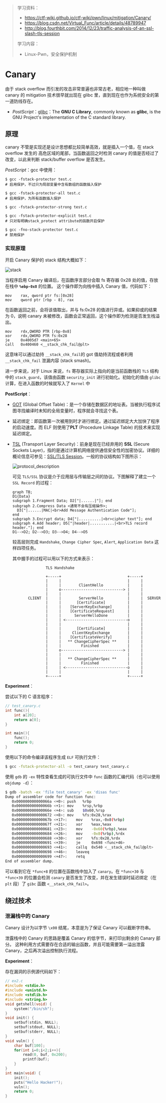 > 学习资料：
>
> - https://ctf-wiki.github.io/ctf-wiki/pwn/linux/mitigation/Canary/
> - https://blog.csdn.net/Virtual_Func/article/details/48789947
> - http://blog.fourthbit.com/2014/12/23/traffic-analysis-of-an-ssl-slash-tls-session
>
> 学习内容：
>
> - Linux-Pwn，安全保护机制

# Canary

由于 stack overflow 而引发的攻击非常普遍也非常古老，相应地一种叫做 canary 的 mitigation 技术很早就出现在 glibc 里，直到现在也作为系统安全的第一道防线存在。

- *PostScript*：[glibc](https://en.wikipedia.org/wiki/GNU_C_Library)：The **GNU C Library**, commonly known as **glibc**, is the GNU Project's implementation of the C standard library.

## 原理

canary 不管是实现还是设计思想都比较简单高效，就是插入一个值，在 stack overflow 发生的 高危区域的尾部，当函数返回之时检测 canary 的值是否经过了改变，以此来判断 stack/buffer overflow 是否发生。

*PostScript*：gcc 中使用：

```shell
$ gcc -fstack-protector test.c
# 启用保护，不过只为局部变量中含有数组的函数插入保护

$ gcc -fstack-protector-all test.c
# 启用保护，为所有函数插入保护

$ gcc -fstack-protector-strong test.c

$ gcc -fstack-protector-explicit test.c
# 只对有明确stack_protect attribute的函数开启保护

$ gcc -fno-stack-protector test.c
# 禁用保护
```

### 实现原理

开启 Canary 保护的 stack 结构大概如下：

![stack](canary.svg)

当程序启用 Canary 编译后，在函数序言部分会取 fs 寄存器 0x28 处的值，存放在栈中 **`%ebp-0x8`** 的位置。 这个操作即为向栈中插入 Canary 值，代码如下：

```assembly
mov    rax, qword ptr fs:[0x28]
mov    qword ptr [rbp - 8], rax
```

在函数返回之前，会将该值取出，并与 fs:0x28 的值进行异或。如果抑或的结果为 0，说明 canary 未被修改，函数会正常返回，这个操作即为检测是否发生栈溢出。

```assembly
mov    rdx,QWORD PTR [rbp-0x8]
xor    rdx,QWORD PTR fs:0x28
je     0x4005d7 <main+65>
call   0x400460 <__stack_chk_fail@plt>
```

这意味可以通过劫持 `__stack_chk_fail`的 got 值劫持流程或者利用 `__stack_chk_fail` 泄漏内容 (stack smash)。

进一步来说，对于 Linux 来说，`fs` 寄存器实际上指向的是当前函数栈的 `TLS` 结构中的 `stack_guard`，该值由函数 `security_init` 进行初始化。初始化的值由 `glibc` 计算，在进入函数的时候就写入了 `Kernel` 中



**PostScript**：

- [GOT](https://en.wikipedia.org/wiki/Global_Offset_Table) (Global Offset Table)：是一个存储在数据区的地址表。当被执行程序试图寻找编译时未知的全局变量时，程序就会寻找这个表。

- 延迟绑定：即函数第一次被用到时才进行绑定。通过延迟绑定大大加快了程序的启动速度。而 ELF 则使用了**PLT** (Procedure Linkage Table) 的技术来实现延迟绑定。

- [TSL](https://en.wikipedia.org/wiki/Transport_Layer_Security) (Transport Layer Security)：前身是现在已经弃用的 **SSL** (Secure Sockets Layer)，指的是通过计算机网络提供通信安全性的加密协议。详细的概论信息可参见：[SSL/TLS Session](http://blog.fourthbit.com/2014/12/23/traffic-analysis-of-an-ssl-slash-tls-session)。一般的协议结构如下图所示：

  ![protocol_description](protocol_description.png)

  可见 `TLS/SSL` 协议是介于应用层与传输层之间的协议。下图解释了建立一个 `SSL Record` 的过程：

  ```mermaid
  graph TB;
  D1{Data}
  subgraph 1.Fragment Data; D2["|......|"]; end
  subgraph 2.Compress Data <通常不会有压缩操作>;
  	D3["|......|MAC|<br>Add Message Authentication Code"];
  end
  subgraph 3.Encrypt data; D4["|..........|<br>cipher text"]; end
  subgraph 4.Add header; D5["|header|...........|<br>TLS record header."]; end
  D1-->D2; D2-->D3; D3-->D4; D4-->D5
  ```

  较高层则完成 `Handshake`, `Change Cipher Spec`, `Alert`, `Application Data` 这样四项任务。

  其中握手的过程可以用以下的方式来表示：

  ```text
                 TLS Handshake
  
                 +-----+                              +-----+
                 |     |                              |     |
                 |     |        ClientHello           |     |
                 |     o----------------------------> |     |
                 |     |                              |     |
         CLIENT  |     |        ServerHello           |     |  SERVER
                 |     |       [Certificate]          |     |
                 |     |    [ServerKeyExchange]       |     |
                 |     |    [CertificateRequest]      |     |
                 |     |      ServerHelloDone         |     |
                 |     | <----------------------------o     |
                 |     |                              |     |
                 |     |       [Certificate]          |     |
                 |     |     ClientKeyExchange        |     |
                 |     |    [CertificateVerify]       |     |
                 |     |   ** ChangeCipherSpec **     |     |
                 |     |         Finished             |     |
                 |     o----------------------------> |     |
                 |     |                              |     |
                 |     |   ** ChangeCipherSpec **     |     |
                 |     |         Finished             |     |
                 |     | <----------------------------o     |
                 |     |                              |     |
                 +-----+                              +-----+
  ```


**Experiment**：

尝试以下的 C 语言程序：

```c
// test_canary.c
int func(){
	int a[20];
	return a[0];
}

int main(){
	func();
	return 0;
}
```

使用以下的命令编译该程序生成 `ELF` 可执行文件：

```bash
$ gcc -fstack-protector-all -o test_canary test_canary.c
```

使用 `gdb` 的 `-ex` 特性查看生成的可执行文件中 `func` 函数的汇编代码（也可以使用 `objdump -d`）：

```bash
$ gdb -batch -ex 'file test_canary' -ex 'disas func'
Dump of assembler code for function func:
   0x000000000000066a <+0>:	push   %rbp
   0x000000000000066b <+1>:	mov    %rsp,%rbp
   0x000000000000066e <+4>:	sub    $0x60,%rsp
   0x0000000000000672 <+8>:	mov    %fs:0x28,%rax
   0x000000000000067b <+17>:	mov    %rax,-0x8(%rbp)
   0x000000000000067f <+21>:	xor    %eax,%eax
   0x0000000000000681 <+23>:	mov    -0x60(%rbp),%eax
   0x0000000000000684 <+26>:	mov    -0x8(%rbp),%rdx
   0x0000000000000688 <+30>:	xor    %fs:0x28,%rdx
   0x0000000000000691 <+39>:	je     0x698 <func+46>
   0x0000000000000693 <+41>:	callq  0x540 <__stack_chk_fail@plt>
   0x0000000000000698 <+46>:	leaveq 
   0x0000000000000699 <+47>:	retq   
End of assembler dump.
```

可以看到它在 `*func+8` 的位置在函数栈中加入了 `canary`。在 `*func+30` 与 `*func+39` 的位置会检测 `canary` 是否发生了改变，并在发生错误时延迟绑定（在 `plt` 段）了 `gibc` 函数 `<__stack_chk_fail>`。

## 绕过技术

### 泄漏栈中的 Canary

Canary 设计为以字节 `\x00` 结尾，本意是为了保证 Canary 可以截断字符串。 

泄露栈中的 Canary 的思路是覆盖 Canary 的低字节，来打印出剩余的 Canary 部分。 这种利用方式需要存在合适的输出函数，并且可能需要第一溢出泄露 Canary，之后再次溢出控制执行流程。



**Experiment**：

存在漏洞的示例源代码如下：

```c
// ex2.c
#include <stdio.h>
#include <unistd.h>
#include <stdlib.h>
#include <string.h>
void getshell(void) {
    system("/bin/sh");
}
void init() {
    setbuf(stdin, NULL);
    setbuf(stdout, NULL);
    setbuf(stderr, NULL);
}
void vuln() {
    char buf[100];
    for(int i=0;i<2;i++){
        read(0, buf, 0x200);
        printf(buf);
    }
}
int main(void) {
    init();
    puts("Hello Hacker!");
    vuln();
    return 0;
}
```

